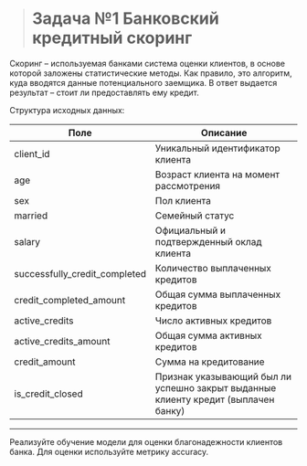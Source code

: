 > # Задача №1 Банковский кредитный скоринг

Скоринг – используемая банками система оценки клиентов, в основе которой заложены статистические методы. Как правило, это алгоритм, куда вводятся данные потенциального заемщика. В ответ выдается результат – стоит ли предоставлять ему кредит.

Структура исходных данных:

Поле	                      | Описание
------------------------------|-------------------------------------------------------------------------------------
client_id	                  | Уникальный идентификатор клиента
age	                          | Возраст клиента на момент рассмотрения
sex            	              | Пол клиента
married	                      | Семейный статус
salary	                      | Официальный и подтвержденный оклад клиента
successfully_credit_completed |	Количество выплаченных кредитов
credit_completed_amount	      | Общая сумма выплаченных кредитов
active_credits	              | Число активных кредитов
active_credits_amount         |	Общая сумма активных кредитов
credit_amount                 |	Сумма на кредитование
is_credit_closed              |	Признак указывающий был ли успешно закрыт выданные клиенту кредит (выплачен банку)

*******************************************************

Реализуйте обучение модели для оценки благонадежности клиентов банка. Для оценки используйте метрику accuracy.